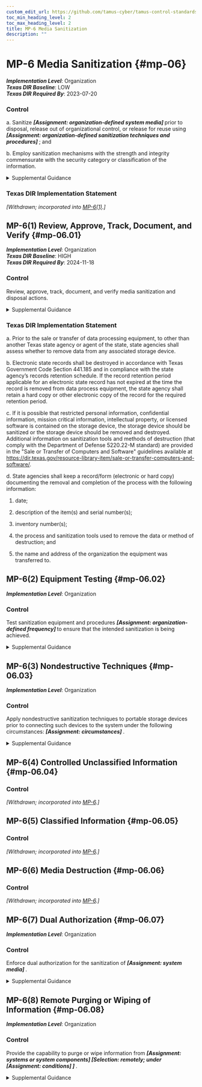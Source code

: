 ```yaml
---
custom_edit_url: https://github.com/tamus-cyber/tamus-control-standards/tree/main/content/tamus.edu/TAMUS_profile.xml
toc_min_heading_level: 2
toc_max_heading_level: 2
title: MP-6 Media Sanitization
description: ""
---
```


# MP-6 Media Sanitization {#mp-06}

_**Implementation Level**_: Organization\
_**Texas DIR Baseline**_: LOW\
_**Texas DIR Required By**_: 2023-07-20

### Control



a. Sanitize <strong title="mp-6_prm_1"> <em>[Assignment: organization-defined system media]</em> </strong> prior to disposal, release out of organizational control, or release for reuse using <strong title="mp-6_prm_2"> <em>[Assignment: organization-defined sanitization techniques and procedures]</em> </strong> ; and

b. Employ sanitization mechanisms with the strength and integrity commensurate with the security category or classification of the information.


<details><summary>Supplemental Guidance</summary>Media sanitization applies to all digital and non-digital system media subject to disposal or reuse, whether or not the media is considered removable. Examples include digital media in scanners, copiers, printers, notebook computers, workstations, network components, mobile devices, and non-digital media (e.g., paper and microfilm). The sanitization process removes information from system media such that the information cannot be retrieved or reconstructed. Sanitization techniques—including clearing, purging, cryptographic erase, de-identification of personally identifiable information, and destruction—prevent the disclosure of information to unauthorized individuals when such media is reused or released for disposal. Organizations determine the appropriate sanitization methods, recognizing that destruction is sometimes necessary when other methods cannot be applied to media requiring sanitization. Organizations use discretion on the employment of approved sanitization techniques and procedures for media that contains information deemed to be in the public domain or publicly releasable or information deemed to have no adverse impact on organizations or individuals if released for reuse or disposal. Sanitization of non-digital media includes destruction, removing a classified appendix from an otherwise unclassified document, or redacting selected sections or words from a document by obscuring the redacted sections or words in a manner equivalent in effectiveness to removing them from the document. NSA standards and policies control the sanitization process for media that contains classified information. NARA policies control the sanitization process for controlled unclassified information.</details>

### Texas DIR Implementation Statement

<em>[Withdrawn; incorporated into [MP-6(1)](/catalog/mp/mp-06#mp-06.01).]</em>





## MP-6(1) Review, Approve, Track, Document, and Verify {#mp-06.01}

_**Implementation Level**_: Organization\
_**Texas DIR Baseline**_: HIGH\
_**Texas DIR Required By**_: 2024-11-18

### Control

Review, approve, track, document, and verify media sanitization and disposal actions.


<details><summary>Supplemental Guidance</summary>Organizations review and approve media to be sanitized to ensure compliance with records retention policies. Tracking and documenting actions include listing personnel who reviewed and approved sanitization and disposal actions, types of media sanitized, files stored on the media, sanitization methods used, date and time of the sanitization actions, personnel who performed the sanitization, verification actions taken and personnel who performed the verification, and the disposal actions taken. Organizations verify that the sanitization of the media was effective prior to disposal.</details>

### Texas DIR Implementation Statement



a. Prior to the sale or transfer of data processing equipment, to other than another Texas state agency or agent of the state, state agencies shall assess whether to remove data from any associated storage device.

b. Electronic state records shall be destroyed in accordance with Texas Government Code Section 441.185 and in compliance with the state agency’s records retention schedule. If the record retention period applicable for an electronic state record has not expired at the time the record is removed from data process equipment, the state agency shall retain a hard copy or other electronic copy of the record for the required retention period.

c. If it is possible that restricted personal information, confidential information, mission critical information, intellectual property, or licensed software is contained on the storage device, the storage device should be sanitized or the storage device should be removed and destroyed. Additional information on sanitization tools and methods of destruction (that comply with the Department of Defense 5220.22-M standard) are provided in the "Sale or Transfer of Computers and Software" guidelines available at https://dir.texas.gov/resource-library-item/sale-or-transfer-computers-and-software/.

d. State agencies shall keep a record/form (electronic or hard copy) documenting the removal and completion of the process with the following information:

1. date;

2. description of the item(s) and serial number(s);

3. inventory number(s);

4. the process and sanitization tools used to remove the data or method of destruction; and

5. the name and address of the organization the equipment was transferred to.



## MP-6(2) Equipment Testing {#mp-06.02}

_**Implementation Level**_: Organization

### Control

Test sanitization equipment and procedures <strong title="mp-6.2_prm_1"> <em>[Assignment: organization-defined frequency]</em> </strong> to ensure that the intended sanitization is being achieved.


<details><summary>Supplemental Guidance</summary>Testing of sanitization equipment and procedures may be conducted by qualified and authorized external entities, including federal agencies or external service providers.</details>


## MP-6(3) Nondestructive Techniques {#mp-06.03}

_**Implementation Level**_: Organization

### Control

Apply nondestructive sanitization techniques to portable storage devices prior to connecting such devices to the system under the following circumstances: <strong title="mp-06.03_odp"> <em>[Assignment: circumstances]</em> </strong>.


<details><summary>Supplemental Guidance</summary>Portable storage devices include external or removable hard disk drives (e.g., solid state, magnetic), optical discs, magnetic or optical tapes, flash memory devices, flash memory cards, and other external or removable disks. Portable storage devices can be obtained from untrustworthy sources and contain malicious code that can be inserted into or transferred to organizational systems through USB ports or other entry portals. While scanning storage devices is recommended, sanitization provides additional assurance that such devices are free of malicious code. Organizations consider nondestructive sanitization of portable storage devices when the devices are purchased from manufacturers or vendors prior to initial use or when organizations cannot maintain a positive chain of custody for the devices.</details>


## MP-6(4) Controlled Unclassified Information {#mp-06.04}

### Control

<em>[Withdrawn; incorporated into [MP-6](/catalog/mp/mp-06#mp-06).]</em>



## MP-6(5) Classified Information {#mp-06.05}

### Control

<em>[Withdrawn; incorporated into [MP-6](/catalog/mp/mp-06#mp-06).]</em>



## MP-6(6) Media Destruction {#mp-06.06}

### Control

<em>[Withdrawn; incorporated into [MP-6](/catalog/mp/mp-06#mp-06).]</em>



## MP-6(7) Dual Authorization {#mp-06.07}

_**Implementation Level**_: Organization

### Control

Enforce dual authorization for the sanitization of <strong title="mp-06.07_odp"> <em>[Assignment: system media]</em> </strong>.


<details><summary>Supplemental Guidance</summary>Organizations employ dual authorization to help ensure that system media sanitization cannot occur unless two technically qualified individuals conduct the designated task. Individuals who sanitize system media possess sufficient skills and expertise to determine if the proposed sanitization reflects applicable federal and organizational standards, policies, and procedures. Dual authorization also helps to ensure that sanitization occurs as intended, protecting against errors and false claims of having performed the sanitization actions. Dual authorization may also be known as two-person control. To reduce the risk of collusion, organizations consider rotating dual authorization duties to other individuals.</details>


## MP-6(8) Remote Purging or Wiping of Information {#mp-06.08}

_**Implementation Level**_: Organization

### Control

Provide the capability to purge or wipe information from <strong title="mp-06.08_odp.01"> <em>[Assignment: systems or system components]</em> </strong> <strong title="mp-06.08_odp.02"> <em>[Selection: remotely; under <strong title="mp-06.08_odp.03"> <em>[Assignment: conditions]</em> </strong>]</em> </strong>.


<details><summary>Supplemental Guidance</summary>Remote purging or wiping of information protects information on organizational systems and system components if systems or components are obtained by unauthorized individuals. Remote purge or wipe commands require strong authentication to help mitigate the risk of unauthorized individuals purging or wiping the system, component, or device. The purge or wipe function can be implemented in a variety of ways, including by overwriting data or information multiple times or by destroying the key necessary to decrypt encrypted data.</details>
